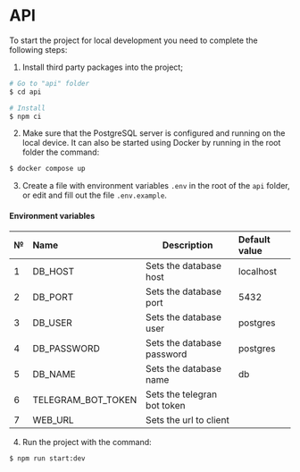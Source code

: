 # API

To start the project for local development you need to complete the following steps:

1. Install third party packages into the project;

```bash
# Go to "api" folder
$ cd api

# Install
$ npm ci
```

2. Make sure that the PostgreSQL server is configured and running on the local device. It can also be started using Docker by running in the root folder the command:

```bash
$ docker compose up
```

3. Create a file with environment variables `.env` in the root of the `api` folder, or edit and fill out the file `.env.example`.

#### Environment variables

| №   | Name               | Description                 | Default value |
| :-- | :----------------- | --------------------------- | :------------ |
| 1   | DB_HOST            | Sets the database host      | localhost     |
| 2   | DB_PORT            | Sets the database port      | 5432          |
| 3   | DB_USER            | Sets the database user      | postgres      |
| 4   | DB_PASSWORD        | Sets the database password  | postgres      |
| 5   | DB_NAME            | Sets the database name      | db            |
| 6   | TELEGRAM_BOT_TOKEN | Sets the telegran bot token |               |
| 7   | WEB_URL            | Sets the url to client      |               |

4. Run the project with the command:

```bash
$ npm run start:dev
```
